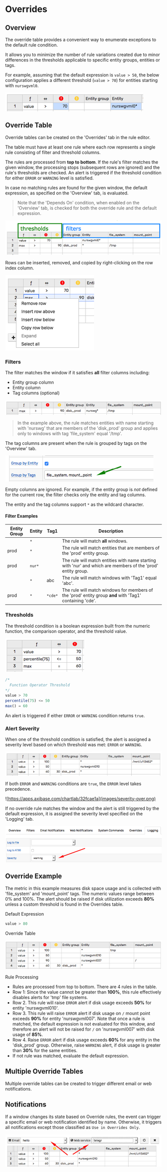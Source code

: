 # Overrides

## Overview

The override table provides a convenient way to enumerate exceptions to the default rule condition.

It allows you to minimize the number of rule variations created due to minor differences in the thresholds applicable to specific entity groups, entities or tags.

For example, assuming that the default expression is `value > 50`, the below configuration applies a different threshold (`value > 70`) for entities starting with `nurswgvml0`.

![](images/rule-row.png)

## Override Table

Override tables can be created on the 'Overrides' tab in the rule editor.

The table must have at least one rule where each row represents a single rule consisting of filter and threshold columns.

The rules are processed from **top to bottom**. If the rule's filter matches the given window, the processing stops (subsequent rows are ignored) and the rule's thresholds are checked. An alert is triggered if the threshold condition for either `ERROR` or `WARNING` level is satisfied.

In case no matching rules are found for the given window, the default expression, as specified on the 'Overview' tab, is evaluated.

> Note that the 'Depends On' condition, when enabled on the 'Overview' tab, is checked for both the override rule and the default expression.

![](images/override-columns.png)

Rows can be inserted, removed, and copied by right-clicking on the row index column.

![](images/override-row-control.png)

### Filters

The filter matches the window if it satisfies **all** filter columns including:

- Entity group column
- Entity column
- Tag columns (optional)

![](images/override-rule-filter.png)

> In the example above, the rule matches entities with name starting with 'nurswg' that are members of the 'disk_prod' group and applies only to windows with  tag 'file_system' equal '/tmp'.

The tag columns are present when the rule is grouped by tags on the 'Overview' tab.

![](images/override-tag-columns-group.png)

Empty columns are ignored. For example, if the entity group is _not_ defined for the current row, the filter checks only the entity and tag columns.

The entity and the tag columns support `*` as the wildcard character.

#### Filter Examples

| Entity Group | Entity | Tag1 | Description |
|---|---|---|---|
| | `*` | | The rule will match **all** windows.|
| prod | `*` | | The rule will match entities that are members of the 'prod' entity group.|
| prod | `nur*`| | The rule will match entities with name starting with 'nur' and which are members of the 'prod' entity group.|
|  | `*` | abc | The rule will match windows with 'Tag1' equal 'abc'.|
| prod | `*` | `*cde*` | The rule will match windows for members of the 'prod' entity group **and** with 'Tag1' containing 'cde'.|

### Thresholds

The threshold condition is a boolean expression built from the numeric function, the comparison operator, and the threshold value.

![](images/override-operators.png)

```javascript
/*
  Function Operator Threshold
*/
value > 70
percentile(75) <= 50
max() = 60
```

An alert is triggered if either `ERROR` or `WARNING` condition returns `true`.

### Alert Severity

When one of the threshold condition is satisfied, the alert is assigned a severity level based on which threshold was met: `ERROR` or `WARNING`.

![](images/severity-rule.png)

If both `ERROR` and `WARNING` conditions are `true`, the `ERROR` level takes precedence.

![https://apps.axibase.com/chartlab/32fcae1a](images/severity-over.png)

If no override rule matches the window and the alert is still triggered by the default expression, it is assigned the severity level specified on the 'Logging' tab.

![](images/logging-severity.png)


## Override Example

The metric in this example measures disk space usage and is collected with 'file_system' and 'mount_point' tags. The numeric values range between 0% and 100%. The alert should be raised if disk utilization exceeds **80%** unless a custom threshold is found in the Overrides table.

Default Expression

```java
value > 80
```

Override Table

![](images/override-example.png)

Rule Processing

* Rules are processed from top to bottom. There are 4 rules in the table.
* Row 1: Since the value cannot be greater than **100%**, this rule effectively disables alerts for 'tmp' file systems.
* Row 2. This rule will raise `ERROR` alert if disk usage exceeds **50%** for entity 'nurswgvml010'.
* Row 3. This rule will raise `ERROR` alert if disk usage on `/` mount point exceeds **90%** for entity 'nurswgvml007'. Note that once a rule is matched, the default expression is not evaluated for this window, and therefore an alert will not be raised for `/` on 'nurswgvml007' with disk usage of **85%**.
* Row 4. Raise `ERROR` alert if disk usage exceeds **60%** for any entity in the 'disk_prod' group. Otherwise, raise `WARNING` alert, if disk usage is greater than **30%** for the same entities.
* If not rule was matched, evaluate the default expression.

## Multiple Override Tables

Multiple override tables can be created to trigger different email or web notifications.


## Notifications

If a window changes its state based on Override rules, the event can trigger a specific email or web notification identified by name. Otherwise, it triggers all notifications except those classified as `Use in Overrides Only`.

![](images/override-notification.png)
